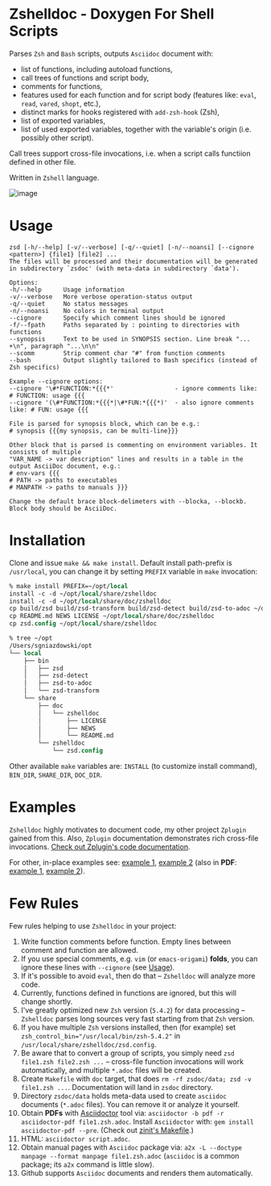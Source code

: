 # Zshelldoc - Doxygen For Shell Scripts

Parses `Zsh` and `Bash` scripts, outputs `Asciidoc` document with:
- list of functions, including autoload functions,
- call trees of functions and script body,
- comments for functions,
- features used for each function and for script body (features like: `eval`, `read`, `vared`, `shopt`, etc.),
- distinct marks for hooks registered with `add-zsh-hook` (Zsh),
- list of exported variables,
- list of used exported variables, together with the variable's origin (i.e. possibly other script).

Call trees support cross-file invocations, i.e. when a script calls functiion defined in other file.

Written in `Zshell` language.

![image](https://raw.githubusercontent.com/zdharma-continuum/zshelldoc/images/env_feat_demo.png)

# Usage

```
zsd [-h/--help] [-v/--verbose] [-q/--quiet] [-n/--noansi] [--cignore <pattern>] {file1} [file2] ...
The files will be processed and their documentation will be generated
in subdirectory `zsdoc' (with meta-data in subdirectory `data').

Options:
-h/--help      Usage information
-v/--verbose   More verbose operation-status output
-q/--quiet     No status messages
-n/--noansi    No colors in terminal output
--cignore      Specify which comment lines should be ignored
-f/--fpath     Paths separated by : pointing to directories with functions
--synopsis     Text to be used in SYNOPSIS section. Line break "... +\n", paragraph "...\n\n"
--scomm        Strip comment char "#" from function comments
--bash         Output slightly tailored to Bash specifics (instead of Zsh specifics)

Example --cignore options:
--cignore '\#*FUNCTION:*{{{*'                 - ignore comments like: # FUNCTION: usage {{{
--cignore '(\#*FUNCTION:*{{{*|\#*FUN:*{{{*)'  - also ignore comments like: # FUN: usage {{{

File is parsed for synopsis block, which can be e.g.:
# synopsis {{{my synopsis, can be multi-line}}}

Other block that is parsed is commenting on environment variables. It consists of multiple
"VAR_NAME -> var description" lines and results in a table in the output AsciiDoc document, e.g.:
# env-vars {{{
# PATH -> paths to executables
# MANPATH -> paths to manuals }}}

Change the default brace block-delimeters with --blocka, --blockb. Block body should be AsciiDoc.
```

# Installation

Clone and issue `make && make install`. Default install path-prefix is `/usr/local`, you
can change it by setting `PREFIX` variable in `make` invocation:

```SystemVerilog
% make install PREFIX=~/opt/local
install -c -d ~/opt/local/share/zshelldoc
install -c -d ~/opt/local/share/doc/zshelldoc
cp build/zsd build/zsd-transform build/zsd-detect build/zsd-to-adoc ~/opt/local/bin
cp README.md NEWS LICENSE ~/opt/local/share/doc/zshelldoc
cp zsd.config ~/opt/local/share/zshelldoc

% tree ~/opt
/Users/sgniazdowski/opt
└── local
    ├── bin
    │   ├── zsd
    │   ├── zsd-detect
    │   ├── zsd-to-adoc
    │   └── zsd-transform
    └── share
        ├── doc
        │   └── zshelldoc
        │       ├── LICENSE
        │       ├── NEWS
        │       └── README.md
        └── zshelldoc
            └── zsd.config
```

Other available `make` variables are: `INSTALL` (to customize install command),
`BIN_DIR`, `SHARE_DIR`, `DOC_DIR`.

# Examples

`Zshelldoc` highly motivates to document code, my other project `Zplugin` gained from this.
Also, `Zplugin` documentation demonstrates rich cross-file invocations.
[Check out Zplugin's code documentation](https://github.com/zdharma/zplugin/tree/master/zsdoc).

For other, in-place examples see:
[example 1](https://github.com/zdharma/zshelldoc/blob/master/examples/zsh-syntax-highlighting.zsh.adoc),
[example 2](https://github.com/zdharma/zshelldoc/blob/master/examples/zsh-autosuggestions.zsh.adoc)
(also in **PDF**:
[example 1](https://raw.githubusercontent.com/zdharma/zshelldoc/master/examples/zsh-syntax-highlighting.zsh.pdf),
[example 2](https://raw.githubusercontent.com/zdharma/zshelldoc/master/examples/zsh-autosuggestions.zsh.pdf)).

# Few Rules

Few rules helping to use `Zshelldoc` in your project:

 1. Write function comments before function. Empty lines between comment and function are allowed.
 1. If you use special comments, e.g. `vim` (or `emacs-origami`) **folds**, you can ignore these lines with `--cignore` (see [Usage](https://github.com/zdharma/zshelldoc#usage)).
 1. If it's possible to avoid `eval`, then do that – `Zshelldoc` will analyze more code.
 1. Currently, functions defined in functions are ignored, but this will change shortly.
 1. I've greatly optimized new `Zsh` version (`5.4.2`) for data processing – `Zshelldoc` parses long sources very fast starting from that `Zsh` version.
 1. If you have multiple `Zsh` versions installed, then (for example) set `zsh_control_bin="/usr/local/bin/zsh-5.4.2"` in `/usr/local/share/zshelldoc/zsd.config`.
 1. Be aware that to convert a group of scripts, you simply need `zsd file1.zsh file2.zsh ...` – cross-file function invocations will work automatically, and multiple `*.adoc` files will be created.
 1. Create `Makefile` with `doc` target, that does `rm -rf zsdoc/data; zsd -v file1.zsh ...`. Documentation will land in `zsdoc` directory.
 1. Directory `zsdoc/data` holds meta-data used to create `asciidoc` documents (`*.adoc` files). You can remove it or analyze it yourself.
 1. Obtain **PDFs** with [Asciidoctor](http://asciidoctor.org/) tool via: `asciidoctor -b pdf -r asciidoctor-pdf file1.zsh.adoc`. Install `Asciidoctor` with: `gem install asciidoctor-pdf --pre`. (Check out [zinit's Makefile](https://github.com/zdharma-continuum/zinit/blob/master/zsdoc/Makefile).)
 1. HTML: `asciidoctor script.adoc`.
 1. Obtain manual pages with `Asciidoc` package via: `a2x -L --doctype manpage --format manpage file1.zsh.adoc` (`asciidoc` is a common package; its `a2x` command is little slow).
 1. Github supports `Asciidoc` documents and renders them automatically.
